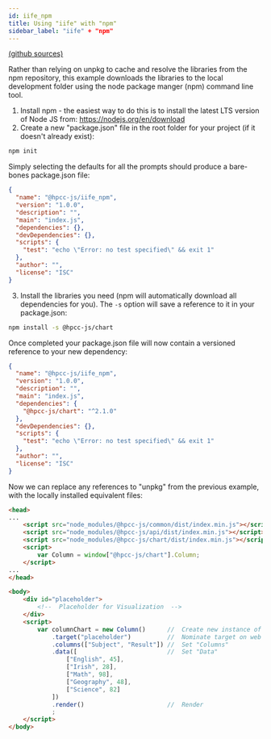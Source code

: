```yaml
---
id: iife_npm
title: Using "iife" with "npm" 
sidebar_label: "iife" + "npm"
---
```


[(github sources)](https://github.com/hpcc-systems/Visualization/tree/master/demos/quickstart/iife_npm)

Rather than relying on unpkg to cache and resolve the libraries from the npm repository, this example downloads the libraries to the local development folder using the node package manger (npm) command line tool.

1. Install npm - the easiest way to do this is to install the latest LTS version of Node JS from:  https://nodejs.org/en/download
2. Create a new "package.json" file in the root folder for your project (if it doesn't already exist):
```bash
npm init
```
Simply selecting the defaults for all the prompts should produce a bare-bones package.json file:
```json
{
  "name": "@hpcc-js/iife_npm",
  "version": "1.0.0",
  "description": "",
  "main": "index.js",
  "dependencies": {},
  "devDependencies": {},
  "scripts": {
    "test": "echo \"Error: no test specified\" && exit 1"
  },
  "author": "",
  "license": "ISC"
}
```

3. Install the libraries you need (npm will automatically download all dependencies for you).  The `-s` option will save a reference to it in your package.json:
```bash
npm install -s @hpcc-js/chart
```

Once completed your package.json file will now contain a versioned reference to your new dependency:
```json
{
  "name": "@hpcc-js/iife_npm",
  "version": "1.0.0",
  "description": "",
  "main": "index.js",
  "dependencies": {
    "@hpcc-js/chart": "^2.1.0"
  },
  "devDependencies": {},
  "scripts": {
    "test": "echo \"Error: no test specified\" && exit 1"
  },
  "author": "",
  "license": "ISC"
}
```

Now we can replace any references to "unpkg" from the previous example, with the locally installed equivalent files: 
```html
<head>
...
    <script src="node_modules/@hpcc-js/common/dist/index.min.js"></script>
    <script src="node_modules/@hpcc-js/api/dist/index.min.js"></script>
    <script src="node_modules/@hpcc-js/chart/dist/index.min.js"></script>
    <script>
        var Column = window["@hpcc-js/chart"].Column;
    </script>
...
</head>

<body>
    <div id="placeholder">
        <!--  Placeholder for Visualization  -->
    </div>
    <script>
        var columnChart = new Column()      //  Create new instance of Column
            .target("placeholder")          //  Nominate target on web page 
            .columns(["Subject", "Result"]) //  Set "Columns"
            .data([                         //  Set "Data"
                ["English", 45],
                ["Irish", 28],
                ["Math", 98],
                ["Geography", 48],
                ["Science", 82]
            ])
            .render()                       //  Render
            ;
    </script>
</body>
```

